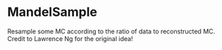 # MandelSample
Resample some MC according to the ratio of data to reconstructed MC. Credit to Lawrence Ng for the original idea!
